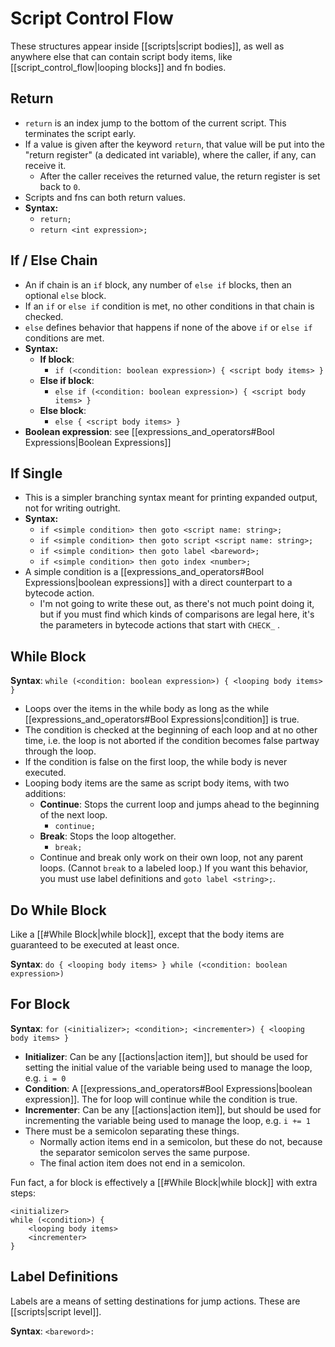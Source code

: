 # Script Control Flow

These structures appear inside [[scripts|script bodies]], as well as anywhere else that can contain script body items, like [[script_control_flow|looping blocks]] and fn bodies.

## Return

- `return` is an index jump to the bottom of the current script. This terminates the script early.
- If a value is given after the keyword `return`, that value will be put into the "return register" (a dedicated int variable), where the caller, if any, can receive it.
	- After the caller receives the returned value, the return register is set back to `0`.
- Scripts and fns can both return values.
- **Syntax:**
	- `return;`
	- `return <int expression>;`

## If / Else Chain

- An if chain is an `if` block, any number of `else if` blocks, then an optional `else` block.
- If an `if` or `else if` condition is met, no other conditions in that chain is checked.
- `else` defines behavior that happens if none of the above `if` or `else if` conditions are met.
- **Syntax:**
	- **If block**:
		- `if (<condition: boolean expression>) { <script body items> }`
	- **Else if block**:
		- `else if (<condition: boolean expression>) { <script body items> }`
	- **Else block**:
		- `else { <script body items> }`
- **Boolean expression**: see [[expressions_and_operators#Bool Expressions|Boolean Expressions]]

## If Single

- This is a simpler branching syntax meant for printing expanded output, not for writing outright.
- **Syntax:**
	- `if <simple condition> then goto <script name: string>;` 
	- `if <simple condition> then goto script <script name: string>;` 
	- `if <simple condition> then goto label <bareword>;` 
	- `if <simple condition> then goto index <number>;`
- A simple condition is a [[expressions_and_operators#Bool Expressions|boolean expressions]] with a direct counterpart to a bytecode action. 
	- I'm not going to write these out, as there's not much point doing it, but if you must find which kinds of comparisons are legal here, it's the parameters in bytecode actions that start with `CHECK_` .

## While Block

**Syntax**: `while (<condition: boolean expression>) { <looping body items> }`

- Loops over the items in the while body as long as the while [[expressions_and_operators#Bool Expressions|condition]] is true.
- The condition is checked at the beginning of each loop and at no other time, i.e. the loop is not aborted if the condition becomes false partway through the loop.
- If the condition is false on the first loop, the while body is never executed.
- Looping body items are the same as script body items, with two additions:
	- **Continue**: Stops the current loop and jumps ahead to the beginning of the next loop.
		- `continue;`
	- **Break**: Stops the loop altogether.
		- `break;`
	- Continue and break only work on their own loop, not any parent loops. (Cannot `break` to a labeled loop.) If you want this behavior, you must use label definitions and `goto label <string>;`.

## Do While Block

Like a [[#While Block|while block]], except that the body items are guaranteed to be executed at least once.

**Syntax**: `do { <looping body items> } while (<condition: boolean expression>)`

## For Block

**Syntax**: `for (<initializer>; <condition>; <incrementer>) { <looping body items> }`

- **Initializer**: Can be any [[actions|action item]], but should be used for setting the initial value of the variable being used to manage the loop, e.g. `i = 0`
- **Condition**: A [[expressions_and_operators#Bool Expressions|boolean expression]]. The for loop will continue while the condition is true.
- **Incrementer**: Can be any [[actions|action item]], but should be used for incrementing the variable being used to manage the loop, e.g. `i += 1`
- There must be a semicolon separating these things.
	- Normally action items end in a semicolon, but these do not, because the separator semicolon serves the same purpose.
	- The final action item does not end in a semicolon.

Fun fact, a for block is effectively a [[#While Block|while block]] with extra steps:

```
<initializer>
while (<condition>) {
	<looping body items>
	<incrementer>
}
```

## Label Definitions

Labels are a means of setting destinations for jump actions. These are [[scripts|script level]].

**Syntax**: `<bareword>:`

